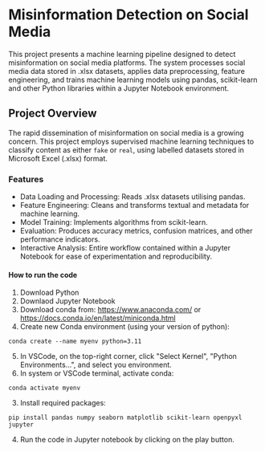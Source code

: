 # Misinformation Detection on Social Media

This project presents a machine learning pipeline designed to detect misinformation on social media platforms. 
The system processes social media data stored in .xlsx datasets, applies data preprocessing, feature 
engineering, and trains machine learning models using pandas, scikit-learn and other Python libraries within 
a Jupyter Notebook environment.


## Project Overview

The rapid dissemination of misinformation on social media is a growing concern. This project employs supervised 
machine learning techniques to classify content as either `fake` or `real`, using labelled datasets 
stored in Microsoft Excel (.xlsx) format.


### Features
- Data Loading and Processing: Reads .xlsx datasets utilising pandas.
- Feature Engineering: Cleans and transforms textual and metadata for machine learning.
- Model Training: Implements algorithms from scikit-learn.
- Evaluation: Produces accuracy metrics, confusion matrices, and other performance indicators.
- Interactive Analysis: Entire workflow contained within a Jupyter Notebook for ease of experimentation and
reproducibility.

#### How to run the code
1. Download Python
2. Downlaod Jupyter Notebook
3. Download conda from: https://www.anaconda.com/ or https://docs.conda.io/en/latest/miniconda.html
4. Create new Conda environment (using your version of python):
```
conda create --name myenv python=3.11
```
5. In VSCode, on the top-right corner, click "Select Kernel", "Python Environments...", and select you environment.
6. In system or VSCode terminal, activate conda:
```
conda activate myenv
```
3. Install required packages: 
```
pip install pandas numpy seaborn matplotlib scikit-learn openpyxl jupyter
```
4. Run the code in Jupyter notebook by clicking on the play button. 
